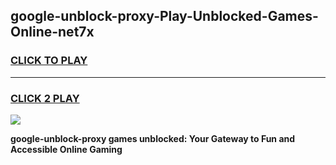
## google-unblock-proxy-Play-Unblocked-Games-Online-net7x
<h3>
<a href="https://premium76.site?title=google-unblock-proxy&ref=25A">CLICK TO PLAY</a></h3>
<hr>

<h3>
<a href="https://premium76.site?title=google-unblock-proxy&ref=25A">CLICK 2 PLAY</a>
  
</h3>

<a href="https://premium76.site?title=google-unblock-proxy&ref=25A"><img src="https://clearcache.store/games.png"></a>


**google-unblock-proxy games unblocked: Your Gateway to Fun and Accessible Online Gaming**
